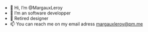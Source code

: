 - 👋 Hi, I’m @MargauxLeroy
- 👀 I’m an software developper
- 🌱 Retired designer
- 📫 You can reach me on my email adress margauxleroy@pm.me

<!---
MargauxLeroy/MargauxLeroy is a ✨ special ✨ repository because its `README.md` (this file) appears on your GitHub profile.
You can click the Preview link to take a look at your changes.
--->
